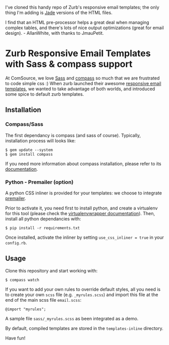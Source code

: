 I've cloned this handy repo of Zurb's responsive email templates; the only thing I'm adding is [Jade](http://jade-lang.com/) versions of the HTML files. 

I find that an HTML pre-processor helps a great deal when managing complex tables, and there's lots of nice output optimizations (great for email design).
\- AllanWhite, with thanks to JmauPetit.

# Zurb Responsive Email Templates with Sass & compass support

At ComSource, we love [Sass](http://sass-lang.com/) and [compass](http://compass-style.org/) so much that we are frustrated to code simple css :) When zurb launched their awesome [responsive email templates](http://www.zurb.com/playground/responsive-email-templates), we wanted to take advantage of both worlds, and introduced some spice to default zurb templates.

## Installation

### Compass/Sass

The first dependancy is compass (and sass of course). Typically, installation process will looks like: 

	$ gem update --system
	$ gem install compass

If you need more information about compass installation, please refer to its [documentation](http://compass-style.org/install/).

### Python - Premailer (option)

A python CSS inliner is provided for your templates: we choose to integrate [premailer](https://github.com/peterbe/premailer). 

Prior to activate it, you need first to install python, and create a virtualenv for this tool (please check the [virtualenvwrapper documentation](http://virtualenvwrapper.readthedocs.org/en/latest/)). Then, install all python dependancies with:

	$ pip install -r requirements.txt
	
Once installed, activate the inliner by setting `use_css_inliner = true` in your `config.rb`.

## Usage

Clone this repository and start working with:

    $ compass watch

If you want to add your own rules to override default styles, all you need is to create your own `scss` file (e.g. `_myrules.scss`) and import this file at the end of the main scss file `email.scss`:

	@import "myrules";

A sample file `sass/_myrules.scss` as been integrated as a demo.

By default, compiled templates are stored in the `templates-inline` directory.

Have fun!
